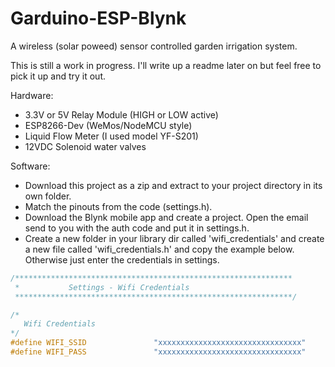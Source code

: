 # Garduino-ESP-Blynk
A wireless (solar poweed) sensor controlled garden irrigation system.

This is still a work in progress. I'll write up a readme later on but feel free to pick it up and try it out. 

Hardware: 

* 3.3V or 5V Relay Module (HIGH or LOW active)
* ESP8266-Dev (WeMos/NodeMCU style)
* Liquid Flow Meter (I used model YF-S201) 
* 12VDC Solenoid water valves

Software:

* Download this project as a zip and extract to your project directory in its own folder.
* Match the pinouts from the code (settings.h). 
* Download the Blynk mobile app and create a project. Open the email send to you with the auth code and put it in settings.h.
* Create a new folder in your library dir called 'wifi_credentials' and create a new file called 'wifi_credentials.h' and copy the example below. Otherwise just enter the credentials in settings. 

```cpp
/**************************************************************
 *           Settings - Wifi Credentials
 **************************************************************/

/*
   Wifi Credentials
*/
#define WIFI_SSID               "xxxxxxxxxxxxxxxxxxxxxxxxxxxxxxxx"
#define WIFI_PASS               "xxxxxxxxxxxxxxxxxxxxxxxxxxxxxxxx"
```
